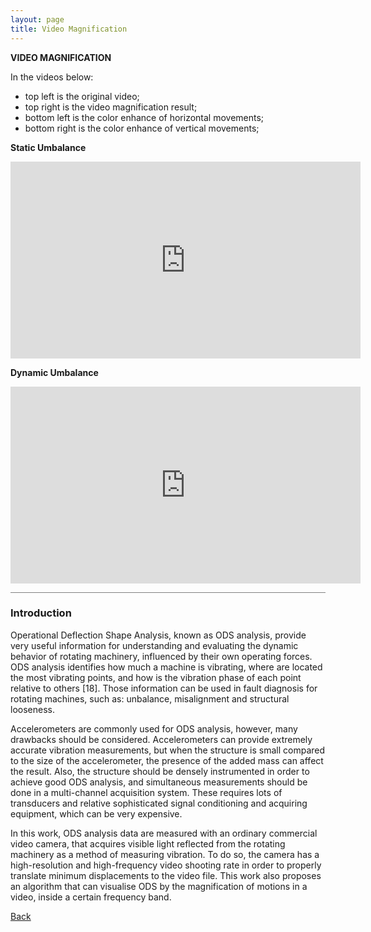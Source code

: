 ```yaml
---
layout: page
title: Video Magnification
---
```


**VIDEO MAGNIFICATION**


In the videos below:
- top left is the original video; 
- top right is the video magnification result; 
- bottom left is the color enhance of horizontal movements;
- bottom right is the color enhance of vertical movements;

**Static Umbalance** 
<iframe width="560" height="315" src="https://www.youtube.com/embed/9oKVR-A_kq8" title="YouTube video player" frameborder="0" allow="accelerometer; autoplay; clipboard-write; encrypted-media; gyroscope; picture-in-picture" allowfullscreen></iframe>

**Dynamic Umbalance**
<iframe width="560" height="315" src="https://www.youtube.com/embed/4KhAWL6053Q" title="YouTube video player" frameborder="0" allow="accelerometer; autoplay; clipboard-write; encrypted-media; gyroscope; picture-in-picture" allowfullscreen></iframe>


<hr style="height:1px;border-width:0;color:gray;background-color:gray">

### Introduction

Operational Deflection Shape Analysis, known as ODS analysis, provide very
useful information for understanding and evaluating the dynamic behavior of
rotating machinery, influenced by their own operating forces. ODS analysis
identifies how much a machine is vibrating, where are located the most vibrating 
points, and how is the vibration phase of each point relative to others
[18]. Those information can be used in fault diagnosis for rotating machines,
such as: unbalance, misalignment and structural looseness.

Accelerometers are commonly used for ODS analysis, however, many
drawbacks should be considered. Accelerometers can provide extremely accurate 
vibration measurements, but when the structure is small compared
to the size of the accelerometer, the presence of the added mass can affect
the result. Also, the structure should be densely instrumented in order to
achieve good ODS analysis, and simultaneous measurements should be done
in a multi-channel acquisition system. These requires lots of transducers and
relative sophisticated signal conditioning and acquiring equipment, which
can be very expensive.

In this work, ODS analysis data are measured with an ordinary commercial
video camera, that acquires visible light reflected from the rotating
machinery as a method of measuring vibration. To do so, the camera has a
high-resolution and high-frequency video shooting rate in order to properly
translate minimum displacements to the video file. This work also proposes
an algorithm that can visualise ODS by the magnification of motions in
a video, inside a certain frequency band.

<a href="../projetos">Back</a>